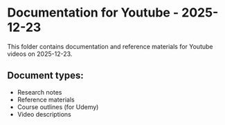 # Documentation for Youtube - 2025-12-23

This folder contains documentation and reference materials for Youtube videos on 2025-12-23.

## Document types:
- Research notes
- Reference materials
- Course outlines (for Udemy)
- Video descriptions
